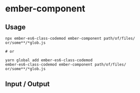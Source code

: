 # ember-component


## Usage

```
npx ember-es6-class-codemod ember-component path/of/files/ or/some**/*glob.js

# or

yarn global add ember-es6-class-codemod
ember-es6-class-codemod ember-component path/of/files/ or/some**/*glob.js
```

## Input / Output

<!--FIXTURES_TOC_START-->
<!--FIXTURES_TOC_END-->

<!--FIXTURES_CONTENT_START-->
<!--FIXTURES_CONTENT_END-->